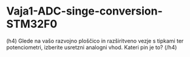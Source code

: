 # Vaja1-ADC-singe-conversion-STM32F0
(h4) Glede na vašo razvojno ploščico in razširitveno vezje s tipkami ter potenciometri, izberite usretzni analogni vhod. Kateri pin je to? (/h4)
